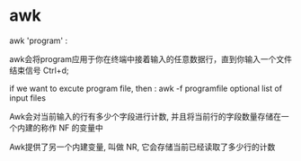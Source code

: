 # awk
awk 'program' :

awk会将program应用于你在终端中接着输入的任意数据行，直到你输入一个文件结束信号 Ctrl+d;

if we want to excute program file, then : awk -f programfile     optional list of input files

Awk会对当前输入的行有多少个字段进行计数, 并且将当前行的字段数量存储在一个内建的称作 NF 的变量中

Awk提供了另一个内建变量, 叫做 NR, 它会存储当前已经读取了多少行的计数
